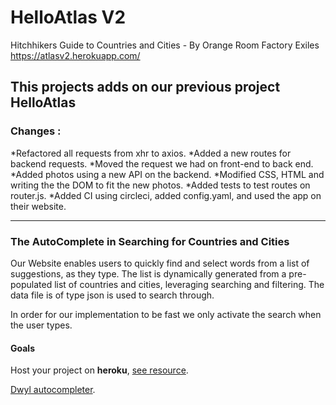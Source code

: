 # HelloAtlas V2
Hitchhikers Guide to Countries and Cities - By Orange Room Factory Exiles
https://atlasv2.herokuapp.com/
## This projects adds on our previous project HelloAtlas 
### Changes :
*Refactored all requests from xhr to axios.
*Added a new routes for backend requests.
*Moved the request we had on front-end to back end.
*Added photos using a new API on the backend.
*Modified CSS, HTML and writing the the DOM to fit the new photos.
*Added tests to test routes on router.js.
*Added CI using circleci, added config.yaml, and used the app on their website.

---

### The AutoComplete in Searching for Countries and Cities

Our Website enables users to quickly find and select words from a list of suggestions, as they type. The list is dynamically generated from a pre-populated list of countries and cities, leveraging searching and filtering.
The data file is of type json is used to search through.

In order for our implementation to be fast we only activate the search when the user types.

#### Goals

Host your project on **heroku**, [see resource](https://devcenter.heroku.com/articles/getting-started-with-nodejs#introduction).

[Dwyl autocompleter](https://github.com/dwyl/autocomplete).

